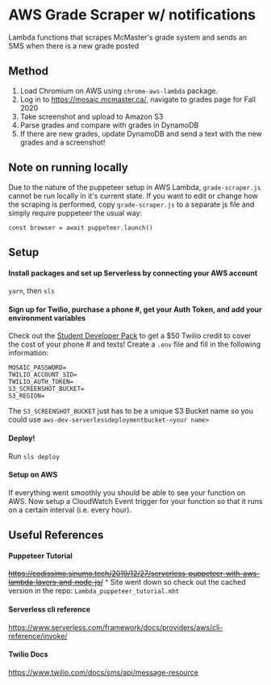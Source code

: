 # AWS Grade Scraper w/ notifications
Lambda functions that scrapes McMaster's grade system and sends an SMS when there is a new grade posted

## Method
1. Load Chromium on AWS using `chrome-aws-lambda` package.
2. Log in to https://mosaic.mcmaster.ca/, navigate to grades page for Fall 2020
3. Take screenshot and upload to Amazon S3
4. Parse grades and compare with grades in DynamoDB
5. If there are new grades, update DynamoDB and send a text with the new grades and a screenshot!

## Note on running locally
Due to the nature of the puppeteer setup in AWS Lambda, `grade-scraper.js` cannot be run locally in it's current state. If you want to edit or change how the scraping is performed, copy `grade-scraper.js` to a separate js file and simply require puppeteer the usual way:
```const puppeteer = require('puppeteer');
const browser = await puppeteer.launch()
```

## Setup
#### Install packages and set up Serverless by connecting your AWS account
`yarn`, then `sls`

#### Sign up for Twilio, purchase a phone #, get your Auth Token, and add your environment variables
Check out the [Student Developer Pack](https://education.github.com/pack) to get a $50 Twilio credit to cover the cost of your phone # and texts!
Create a `.env` file and fill in the following information:
```MOSAIC_USERNAME=
MOSAIC_PASSWORD=
TWILIO_ACCOUNT_SID=
TWILIO_AUTH_TOKEN=
S3_SCREENSHOT_BUCKET=
S3_REGION=
```
The `S3_SCREENSHOT_BUCKET` just has to be a unique S3 Bucket name so you could use `aws-dev-serverlessdeploymentbucket-<your name>`

#### Deploy!
Run `sls deploy`

#### Setup on AWS
If everything went smoothly you should be able to see your function on AWS. Now setup a CloudWatch Event trigger for your function so that it runs on a certain interval (i.e. every hour).

## Useful References
#### Puppeteer Tutorial
~~https://codissimo.sinumo.tech/2019/12/27/serverless-puppeteer-with-aws-lambda-layers-and-node-js/~~
^ Site went down so check out the cached version in the repo: `Lambda_puppeteer_tutorial.mht`

#### Serverless cli reference
https://www.serverless.com/framework/docs/providers/aws/cli-reference/invoke/

#### Twilio Docs
https://www.twilio.com/docs/sms/api/message-resource
